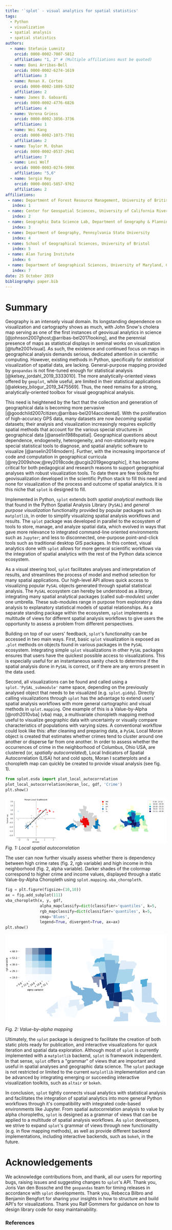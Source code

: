 ```yaml
---
title: '`splot` - visual analytics for spatial statistics'
tags:
  - Python
  - visualization
  - spatial analysis
  - spatial statistics
authors:
  - name: Stefanie Lumnitz
    orcid: 0000-0002-7007-5812
    affiliation: "1, 2" # (Multiple affiliations must be quoted)
  - name: Dani Arribas-Bell
    orcid: 0000-0002-6274-1619
    affiliation: 3
  - name: Renan X. Cortes
    orcid: 0000-0002-1889-5282
    affiliation: 2
  - name: James D. Gaboardi
    orcid: 0000-0002-4776-6826
    affiliation: 4
  - name: Verena Griess
    orcid: 0000-0002-3856-3736
    affiliation: 1
  - name: Wei Kang
    orcid: 0000-0002-1073-7781
    affiliation: 2
  - name: Taylor M. Oshan
    orcid: 0000-0002-0537-2941
    affiliation: 7
  - name: Levi Wolf
    orcid: 0000-0003-0274-599X
    affiliation: "5,6"
  - name: Sergio Rey
    orcid: 0000-0001-5857-9762
    affiliation: 2
affiliations:
 - name: Department of Forest Resource Management, University of British Columbia
   index: 1
 - name: Center for Geospatial Sciences, University of California Riverside
   index: 2
 - name: Geographic Data Science Lab, Department of Geography & Planning, University of Liverpool
   index: 3
 - name: Department of Geography, Pennsylvania State University
   index: 4
 - name: School of Geographical Sciences, University of Bristol
   index: 5
 - name: Alan Turing Institute
   index: 6
 - name: Department of Geographical Sciences, University of Maryland, College Park
   index: 7
date: 25 October 2019
bibliography: paper.bib
---
```


# Summary

Geography is an intensely visual domain. Its longstanding dependence on visualization and cartography shows as much, with John Snow's cholera map serving as one of the first instances of geovisual analytics in science [@johnson2007ghost;@arribas-bel2017looking], and the perennial presence of maps as statistical displays in seminal works on visualization [@tufte2001visual]. As such, the existence and continued focus on maps in geographical analysis demands serious, dedicated attention in scientific computing. However, existing methods in Python, specifically for *statistical* visualization of spatial data, are lacking. General-purpose mapping provided by `geopandas` is not fine-tuned enough for statistical analysis [@kelsey_jordahl_2019_3333010]. The more analytically-oriented views offered by `geoplot`, while useful, are limited in their statistical applications [@aleksey_bilogur_2019_3475569]. Thus, the need remains for a strong, analytically-oriented toolbox for visual geographical analysis.

This need is heightened by the fact that the collection and generation of geographical data is becoming more pervasive [@goodchild2007citizen;@arribas-bel2014accidental]. With the proliferation of high-accuracy GPS data, many datasets are now *becoming* spatial datasets; their analysis and visualization increasingly requires explicitly spatial methods that account for the various special structures in geographical data [@anselin1988spatial]. Geographical questions about dependence, endogeneity, heterogeneity, and non-stationarity require special statistical tools to diagnose, and spatial analytic software to visualize [@anselin2014modern]. Further, with the increasing importance of code and computation in geographical curricula [@rey2009show;@rey2018code;@ucgis2019geographic], it has become critical for both pedagogical and research reasons to support geographical analyses with robust visualization tools. To date there are few toolkits for geovisualization developed in the scientific Python stack to fill this need and none for visualization of the process and outcome of spatial analytics. It is this niche that `splot` is designed to fill.

Implemented in Python, `splot` extends both *spatial analytical methods* like that found in the Python Spatial Analysis Library (`PySAL`) and *general purpose visualization* functionality provided by popular packages such as `matplotlib`, in order to simplify visualizing spatial analysis workflows and results. The `splot` package was developed in parallel to the ecosystem of tools to store, manage, and analyze spatial data, which evolved in ways that gave more relevance to integrated command-line oriented environments such as `Jupyter`; and less to disconnected, one-purpose point-and-click tools such as traditional desktop GIS packages. In this context, visual analytics done with `splot` allows for more general scientific workflows via the integration of spatial analytics with the rest of the Python data science ecosystem.

As a visual steering tool, `splot` facilitates analyses and interpretation of results, and streamlines the process of model and method selection for many spatial applications. Our high-level API allows quick access to visualizing popular `PySAL` objects generated through spatial statistical analysis. The `PySAL` ecosystem can hereby be understood as a library, integrating many spatial analytical packages (called *sub-modules*) under one umbrella. These sub-modules range in purpose from exploratory data analysis to explanatory statistical models of spatial relationships. As a separate standing package within the ecosystem, `splot` implements a multitude of views for different spatial analysis workflows to give users the opportunity to assess a problem from different perspectives.

Building on top of our users' feedback, `splot`'s functionality can be accessed in two main ways. First, basic `splot` visualization is exposed as `.plot` methods on objects found in various packages in the `PySAL` ecosystem. Integrating simple `splot` visualizations in other `PySAL` packages ensures that users have the quickest possible access to visualizations. This is especially useful for an instantaneous sanity check to determine if the spatial analysis done in `PySAL` is correct, or if there are any errors present in the data used.

Second, all visualizations can be found and called using a `splot.'PySAL_submodule'` name space, depending on the previously analysed object that needs to be visualized (e.g. `splot.giddy`). Directly calling visualizations through `splot` has the advantage to extend users' spatial analysis workflows with more general cartographic and visual methods in `splot.mapping`. One example of this is a Value-by-Alpha [@roth2010vba] (vba) map, a multivariate choropleth mapping method useful to visualize geographic data with uncertainty or visually compare characteristics of populations with varying sizes. A conventional workflow could look like this: after cleaning and preparing data, a `PySAL` Local Moran object is created that estimates whether crimes tend to cluster around one another or disperse far from one another. In order to assess whether the occurrences of crime in the neighborhood of Columbus, Ohio USA, are clustered (or, *spatially autocorrelated*), Local Indicators of Spatial Autocorrelation (LISA) hot and cold spots, Moran I scatterplots and a choropleth map can quickly be created to provide visual analysis (see fig. 1).

```python
from splot.esda import plot_local_autocorrelation
plot_local_autocorrelation(moran_loc, gdf, 'Crime')
plt.show()
```


[![Fig. 1: Local Spatial Autocorrelation](figs/local_autocorrelation.png)](https://github.com/pysal/splot/blob/master/notebooks/esda_morans_viz.ipynb)*Fig. 1: Local spatial autocorrelation*

The user can now further visually assess whether there is dependency between high crime rates (fig. 2, rgb variable) and high income in this neighborhood (fig. 2, alpha variable). Darker shades of the colormap correspond to higher crime and income values, displayed through a static Value-by-Alpha Choropleth using `splot.mapping.vba_choropleth`.


```python
fig = plt.figure(figsize=(10,10))
ax = fig.add_subplot(111)
vba_choropleth(x, y, gdf,
               alpha_mapclassify=dict(classifier='quantiles', k=5,
               rgb_mapclassify=dict(classifier='quantiles', k=5,
               cmap='Blues',
               legend=True, divergent=True, ax=ax)
plt.show()
```


[![Fig. 2: Value-by-alpha mapping](figs/vba_choropleth.png)](https://github.com/pysal/splot/blob/master/notebooks/mapping_vba.ipynb)*Fig. 2: Value-by-alpha mapping*

Ultimately, the `splot` package is designed to facilitate the creation of both static plots ready for publication, and interactive visualizations for quick iteration and spatial data exploration. Although most of `splot` is currently implemented with a `matplotlib` backend, `splot` is framework independent. In that sense, `splot` offers a "grammar" of views that are important and useful in spatial analyses and geographic data science. The `splot` package is not restricted or limited to the current `matplotlib` implementation and can be advanced by integrating emerging or succeeding interactive visualization toolkits, such as `altair` or `bokeh`.

In conclusion, `splot` tightly connects visual analytics with statistical analysis and facilitates the integration of spatial analytics into more general Python workflows through it's compatibility with integrated code-based environments like Jupyter. From spatial autocorrelation analysis to value by alpha choropleths, `splot` is designed as a grammar of views that can be applied to a multitude of spatial analysis workflows. As `splot` developers, we strive to expand `splot`'s grammar of views through new functionality (e.g. in flow mapping methods), as well as provide different backend implementations, including interactive backends, such as `bokeh`, in the future.

# Acknowledgements

We acknowledge contributions from, and thank, all our users for reporting bugs, raising issues and suggesting changes to `splot`'s API. Thank you, Joris Van den Bossche and the `geopandas` team for timing releases in accordance with `splot` developments. Thank you, Rebecca Bilbro and Benjamin Bengfort for sharing your insights in how to structure and build API's for visualizations. Thank you Ralf Gommers for guidance on how to design library code for easy maintainability.

### References
